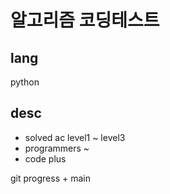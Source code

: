# 알고리즘 코딩테스트
## lang
python
## desc
- solved ac level1 ~ level3
- programmers ~
- code plus

git progress + main

